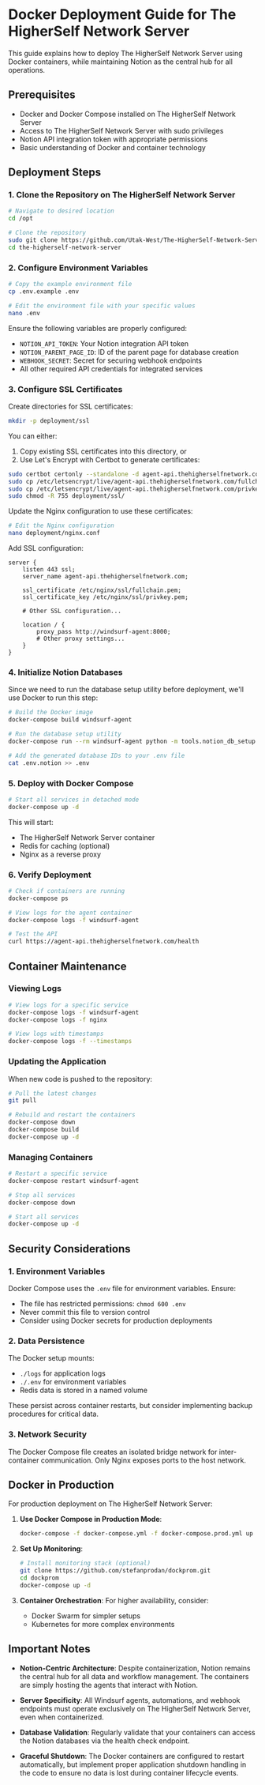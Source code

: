 # Docker Deployment Guide for The HigherSelf Network Server

This guide explains how to deploy The HigherSelf Network Server using Docker containers, while maintaining Notion as the central hub for all operations.

## Prerequisites

- Docker and Docker Compose installed on The HigherSelf Network Server
- Access to The HigherSelf Network Server with sudo privileges
- Notion API integration token with appropriate permissions
- Basic understanding of Docker and container technology

## Deployment Steps

### 1. Clone the Repository on The HigherSelf Network Server

```bash
# Navigate to desired location
cd /opt

# Clone the repository
sudo git clone https://github.com/Utak-West/The-HigherSelf-Network-Server.git the-higherself-network-server
cd the-higherself-network-server
```

### 2. Configure Environment Variables

```bash
# Copy the example environment file
cp .env.example .env

# Edit the environment file with your specific values
nano .env
```

Ensure the following variables are properly configured:
- `NOTION_API_TOKEN`: Your Notion integration API token
- `NOTION_PARENT_PAGE_ID`: ID of the parent page for database creation
- `WEBHOOK_SECRET`: Secret for securing webhook endpoints
- All other required API credentials for integrated services

### 3. Configure SSL Certificates

Create directories for SSL certificates:

```bash
mkdir -p deployment/ssl
```

You can either:
1. Copy existing SSL certificates into this directory, or
2. Use Let's Encrypt with Certbot to generate certificates:

```bash
sudo certbot certonly --standalone -d agent-api.thehigherselfnetwork.com
sudo cp /etc/letsencrypt/live/agent-api.thehigherselfnetwork.com/fullchain.pem deployment/ssl/
sudo cp /etc/letsencrypt/live/agent-api.thehigherselfnetwork.com/privkey.pem deployment/ssl/
sudo chmod -R 755 deployment/ssl/
```

Update the Nginx configuration to use these certificates:

```bash
# Edit the Nginx configuration
nano deployment/nginx.conf
```

Add SSL configuration:

```nginx
server {
    listen 443 ssl;
    server_name agent-api.thehigherselfnetwork.com;
    
    ssl_certificate /etc/nginx/ssl/fullchain.pem;
    ssl_certificate_key /etc/nginx/ssl/privkey.pem;
    
    # Other SSL configuration...
    
    location / {
        proxy_pass http://windsurf-agent:8000;
        # Other proxy settings...
    }
}
```

### 4. Initialize Notion Databases

Since we need to run the database setup utility before deployment, we'll use Docker to run this step:

```bash
# Build the Docker image
docker-compose build windsurf-agent

# Run the database setup utility
docker-compose run --rm windsurf-agent python -m tools.notion_db_setup

# Add the generated database IDs to your .env file
cat .env.notion >> .env
```

### 5. Deploy with Docker Compose

```bash
# Start all services in detached mode
docker-compose up -d
```

This will start:
- The HigherSelf Network Server container
- Redis for caching (optional)
- Nginx as a reverse proxy

### 6. Verify Deployment

```bash
# Check if containers are running
docker-compose ps

# View logs for the agent container
docker-compose logs -f windsurf-agent

# Test the API
curl https://agent-api.thehigherselfnetwork.com/health
```

## Container Maintenance

### Viewing Logs

```bash
# View logs for a specific service
docker-compose logs -f windsurf-agent
docker-compose logs -f nginx

# View logs with timestamps
docker-compose logs -f --timestamps
```

### Updating the Application

When new code is pushed to the repository:

```bash
# Pull the latest changes
git pull

# Rebuild and restart the containers
docker-compose down
docker-compose build
docker-compose up -d
```

### Managing Containers

```bash
# Restart a specific service
docker-compose restart windsurf-agent

# Stop all services
docker-compose down

# Start all services
docker-compose up -d
```

## Security Considerations

### 1. Environment Variables

Docker Compose uses the `.env` file for environment variables. Ensure:
- The file has restricted permissions: `chmod 600 .env`
- Never commit this file to version control
- Consider using Docker secrets for production deployments

### 2. Data Persistence

The Docker setup mounts:
- `./logs` for application logs
- `./.env` for environment variables
- Redis data is stored in a named volume

These persist across container restarts, but consider implementing backup procedures for critical data.

### 3. Network Security

The Docker Compose file creates an isolated bridge network for inter-container communication. Only Nginx exposes ports to the host network.

## Docker in Production

For production deployment on The HigherSelf Network Server:

1. **Use Docker Compose in Production Mode**:
   ```bash
   docker-compose -f docker-compose.yml -f docker-compose.prod.yml up -d
   ```

2. **Set Up Monitoring**:
   ```bash
   # Install monitoring stack (optional)
   git clone https://github.com/stefanprodan/dockprom.git
   cd dockprom
   docker-compose up -d
   ```

3. **Container Orchestration**: For higher availability, consider:
   - Docker Swarm for simpler setups
   - Kubernetes for more complex environments

## Important Notes

- **Notion-Centric Architecture**: Despite containerization, Notion remains the central hub for all data and workflow management. The containers are simply hosting the agents that interact with Notion.

- **Server Specificity**: All Windsurf agents, automations, and webhook endpoints must operate exclusively on The HigherSelf Network Server, even when containerized.

- **Database Validation**: Regularly validate that your containers can access the Notion databases via the health check endpoint.

- **Graceful Shutdown**: The Docker containers are configured to restart automatically, but implement proper application shutdown handling in the code to ensure no data is lost during container lifecycle events.
